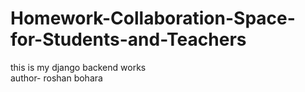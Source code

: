 # Homework-Collaboration-Space-for-Students-and-Teachers
this is my django backend works
<br>
author- roshan bohara
